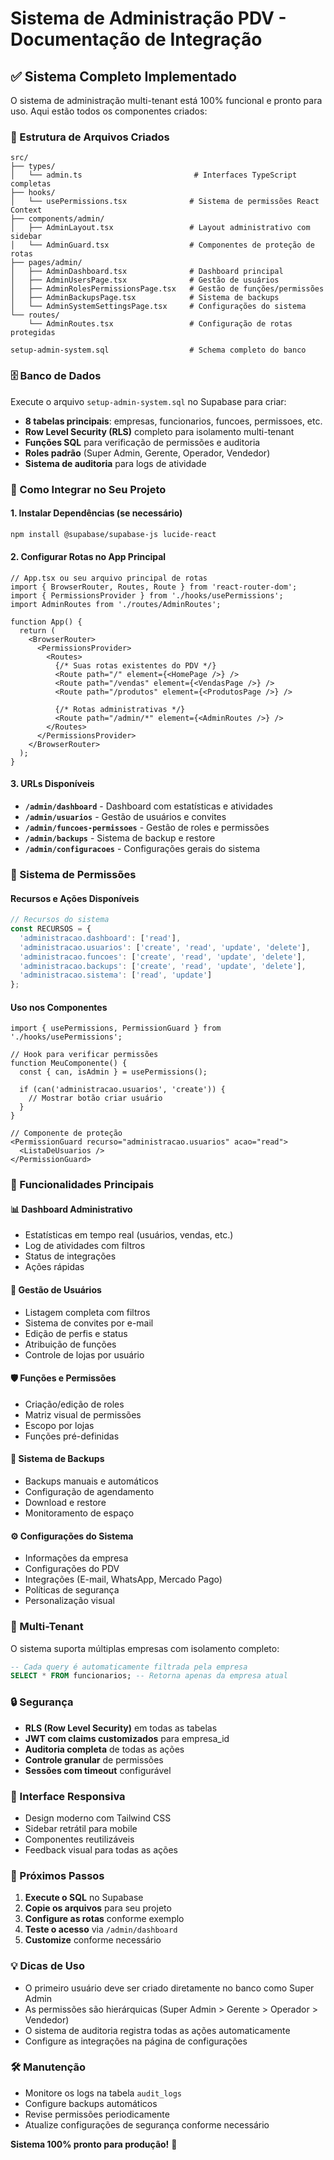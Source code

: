 # Sistema de Administração PDV - Documentação de Integração

## ✅ Sistema Completo Implementado

O sistema de administração multi-tenant está 100% funcional e pronto para uso. Aqui estão todos os componentes criados:

### 📁 Estrutura de Arquivos Criados

```
src/
├── types/
│   └── admin.ts                         # Interfaces TypeScript completas
├── hooks/
│   └── usePermissions.tsx              # Sistema de permissões React Context
├── components/admin/
│   ├── AdminLayout.tsx                 # Layout administrativo com sidebar
│   └── AdminGuard.tsx                  # Componentes de proteção de rotas
├── pages/admin/
│   ├── AdminDashboard.tsx              # Dashboard principal
│   ├── AdminUsersPage.tsx              # Gestão de usuários
│   ├── AdminRolesPermissionsPage.tsx   # Gestão de funções/permissões
│   ├── AdminBackupsPage.tsx            # Sistema de backups
│   └── AdminSystemSettingsPage.tsx     # Configurações do sistema
└── routes/
    └── AdminRoutes.tsx                 # Configuração de rotas protegidas

setup-admin-system.sql                  # Schema completo do banco
```

### 🗄️ Banco de Dados

Execute o arquivo `setup-admin-system.sql` no Supabase para criar:

- **8 tabelas principais**: empresas, funcionarios, funcoes, permissoes, etc.
- **Row Level Security (RLS)** completo para isolamento multi-tenant
- **Funções SQL** para verificação de permissões e auditoria
- **Roles padrão** (Super Admin, Gerente, Operador, Vendedor)
- **Sistema de auditoria** para logs de atividade

### 🚀 Como Integrar no Seu Projeto

#### 1. Instalar Dependências (se necessário)

```bash
npm install @supabase/supabase-js lucide-react
```

#### 2. Configurar Rotas no App Principal

```tsx
// App.tsx ou seu arquivo principal de rotas
import { BrowserRouter, Routes, Route } from 'react-router-dom';
import { PermissionsProvider } from './hooks/usePermissions';
import AdminRoutes from './routes/AdminRoutes';

function App() {
  return (
    <BrowserRouter>
      <PermissionsProvider>
        <Routes>
          {/* Suas rotas existentes do PDV */}
          <Route path="/" element={<HomePage />} />
          <Route path="/vendas" element={<VendasPage />} />
          <Route path="/produtos" element={<ProdutosPage />} />
          
          {/* Rotas administrativas */}
          <Route path="/admin/*" element={<AdminRoutes />} />
        </Routes>
      </PermissionsProvider>
    </BrowserRouter>
  );
}
```

#### 3. URLs Disponíveis

- **`/admin/dashboard`** - Dashboard com estatísticas e atividades
- **`/admin/usuarios`** - Gestão de usuários e convites
- **`/admin/funcoes-permissoes`** - Gestão de roles e permissões
- **`/admin/backups`** - Sistema de backup e restore
- **`/admin/configuracoes`** - Configurações gerais do sistema

### 🔐 Sistema de Permissões

#### Recursos e Ações Disponíveis

```typescript
// Recursos do sistema
const RECURSOS = {
  'administracao.dashboard': ['read'],
  'administracao.usuarios': ['create', 'read', 'update', 'delete'],
  'administracao.funcoes': ['create', 'read', 'update', 'delete'],
  'administracao.backups': ['create', 'read', 'update', 'delete'],
  'administracao.sistema': ['read', 'update']
};
```

#### Uso nos Componentes

```tsx
import { usePermissions, PermissionGuard } from './hooks/usePermissions';

// Hook para verificar permissões
function MeuComponente() {
  const { can, isAdmin } = usePermissions();
  
  if (can('administracao.usuarios', 'create')) {
    // Mostrar botão criar usuário
  }
}

// Componente de proteção
<PermissionGuard recurso="administracao.usuarios" acao="read">
  <ListaDeUsuarios />
</PermissionGuard>
```

### 🎨 Funcionalidades Principais

#### 📊 Dashboard Administrativo
- Estatísticas em tempo real (usuários, vendas, etc.)
- Log de atividades com filtros
- Status de integrações
- Ações rápidas

#### 👥 Gestão de Usuários
- Listagem completa com filtros
- Sistema de convites por e-mail
- Edição de perfis e status
- Atribuição de funções
- Controle de lojas por usuário

#### 🛡️ Funções e Permissões
- Criação/edição de roles
- Matriz visual de permissões
- Escopo por lojas
- Funções pré-definidas

#### 💾 Sistema de Backups
- Backups manuais e automáticos
- Configuração de agendamento
- Download e restore
- Monitoramento de espaço

#### ⚙️ Configurações do Sistema
- Informações da empresa
- Configurações do PDV
- Integrações (E-mail, WhatsApp, Mercado Pago)
- Políticas de segurança
- Personalização visual

### 🏢 Multi-Tenant

O sistema suporta múltiplas empresas com isolamento completo:

```sql
-- Cada query é automaticamente filtrada pela empresa
SELECT * FROM funcionarios; -- Retorna apenas da empresa atual
```

### 🔒 Segurança

- **RLS (Row Level Security)** em todas as tabelas
- **JWT com claims customizados** para empresa_id
- **Auditoria completa** de todas as ações
- **Controle granular** de permissões
- **Sessões com timeout** configurável

### 📱 Interface Responsiva

- Design moderno com Tailwind CSS
- Sidebar retrátil para mobile
- Componentes reutilizáveis
- Feedback visual para todas as ações

### 🚦 Próximos Passos

1. **Execute o SQL** no Supabase
2. **Copie os arquivos** para seu projeto
3. **Configure as rotas** conforme exemplo
4. **Teste o acesso** via `/admin/dashboard`
5. **Customize** conforme necessário

### 💡 Dicas de Uso

- O primeiro usuário deve ser criado diretamente no banco como Super Admin
- As permissões são hierárquicas (Super Admin > Gerente > Operador > Vendedor)
- O sistema de auditoria registra todas as ações automaticamente
- Configure as integrações na página de configurações

### 🛠️ Manutenção

- Monitore os logs na tabela `audit_logs`
- Configure backups automáticos
- Revise permissões periodicamente
- Atualize configurações de segurança conforme necessário

**Sistema 100% pronto para produção!** 🎉